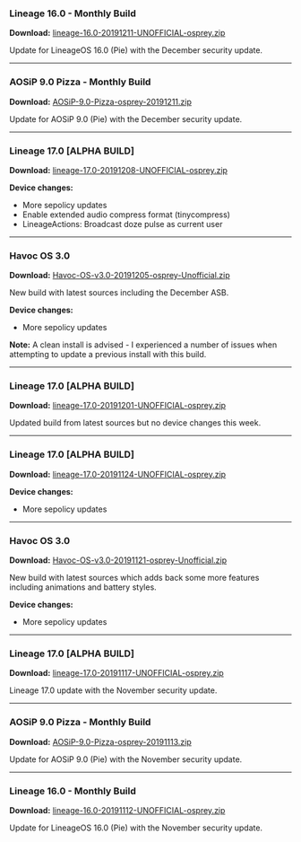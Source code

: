 ### Lineage 16.0 - Monthly Build

**Download:** [lineage-16.0-20191211-UNOFFICIAL-osprey.zip](https://www.androidfilehost.com/?fid=4349826312261670065)

Update for LineageOS 16.0 (Pie) with the December security update.

<hr>

### AOSiP 9.0 Pizza - Monthly Build

**Download:** [AOSiP-9.0-Pizza-osprey-20191211.zip](https://www.androidfilehost.com/?fid=4349826312261669502)

Update for AOSiP 9.0 (Pie) with the December security update.

<hr>

### Lineage 17.0 [ALPHA BUILD]

**Download:** [lineage-17.0-20191208-UNOFFICIAL-osprey.zip](https://sourceforge.net/projects/chil360-android/files/lineage-17.0/osprey/lineage-17.0-20191208-UNOFFICIAL-osprey.zip/download)

**Device changes:**
- More sepolicy updates
- Enable extended audio compress format (tinycompress)
- LineageActions: Broadcast doze pulse as current user

<hr>

### Havoc OS 3.0

**Download:** [Havoc-OS-v3.0-20191205-osprey-Unofficial.zip](https://sourceforge.net/projects/chil360-android/files/havoc-3.x/osprey/Havoc-OS-v3.0-20191205-osprey-Unofficial.zip/download)

New build with latest sources including the December ASB.

**Device changes:**
- More sepolicy updates

**Note:**
A clean install is advised - I experienced a number of issues when attempting to update a previous install with this build.

<hr>

### Lineage 17.0 [ALPHA BUILD]

**Download:** [lineage-17.0-20191201-UNOFFICIAL-osprey.zip](https://sourceforge.net/projects/chil360-android/files/lineage-17.0/osprey/lineage-17.0-20191201-UNOFFICIAL-osprey.zip/download)

Updated build from latest sources but no device changes this week.

<hr>

### Lineage 17.0 [ALPHA BUILD]

**Download:** [lineage-17.0-20191124-UNOFFICIAL-osprey.zip](https://sourceforge.net/projects/chil360-android/files/lineage-17.0/osprey/lineage-17.0-20191124-UNOFFICIAL-osprey.zip/download)

**Device changes:**
- More sepolicy updates

<hr>

### Havoc OS 3.0

**Download:** [Havoc-OS-v3.0-20191121-osprey-Unofficial.zip](https://sourceforge.net/projects/chil360-android/files/havoc-3.x/osprey/Havoc-OS-v3.0-20191121-osprey-Unofficial.zip/download)

New build with latest sources which adds back some more features including animations and battery styles.

**Device changes:**
- More sepolicy updates

<hr>

### Lineage 17.0 [ALPHA BUILD]

**Download:** [lineage-17.0-20191117-UNOFFICIAL-osprey.zip](https://sourceforge.net/projects/chil360-android/files/lineage-17.0/osprey/lineage-17.0-20191117-UNOFFICIAL-osprey.zip/download)

Lineage 17.0 update with the November security update.

<hr>

### AOSiP 9.0 Pizza - Monthly Build

**Download:** [AOSiP-9.0-Pizza-osprey-20191113.zip](https://www.androidfilehost.com/?fid=4349826312261628087)

Update for AOSiP 9.0 (Pie) with the November security update.

<hr>

### Lineage 16.0 - Monthly Build

**Download:** [lineage-16.0-20191112-UNOFFICIAL-osprey.zip](https://www.androidfilehost.com/?fid=4349826312261627000)

Update for LineageOS 16.0 (Pie) with the November security update.

